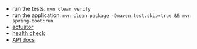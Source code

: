 - run the tests: `mvn clean verify`
- run the application: `mvn clean package -Dmaven.test.skip=true && mvn spring-boot:run`
- [actuator](http://localhost:9280/actuator)
- [health check](http://localhost:9280/actuator/health)
- [API docs](http://localhost:9280/swagger-ui/index.html?configUrl=/v3/api-docs/swagger-config)
